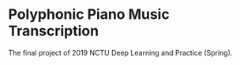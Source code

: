 # Polyphonic Piano Music Transcription
The final project of 2019 NCTU Deep Learning and Practice (Spring).
